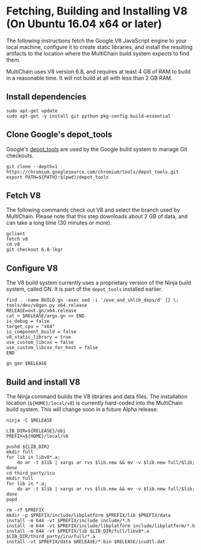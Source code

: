 

# Fetching, Building and Installing V8 (On Ubuntu 16.04 x64 or later)

The following instructions fetch the Google V8 JavaScript engine to your local machine, configure it to create static libraries, and install the resulting artifacts to the location where the MultiChain build system expects to find them.

MultiChain uses V8 version 6.8, and requires at least 4 GB of RAM to build in a reasonable time. It will not build at all with less than 2 GB RAM.

## Install dependencies

    sudo apt-get update
    sudo apt-get -y install git python pkg-config build-essential
    
## Clone Google's depot_tools

Google's [depot_tools](http://dev.chromium.org/developers/how-tos/install-depot-tools) are used by the Google build system to manage Git checkouts.

    git clone --depth=1 https://chromium.googlesource.com/chromium/tools/depot_tools.git
    export PATH=${PATH}:$(pwd)/depot_tools
    
## Fetch V8

The following commands check out V8 and select the branch used by MultiChain. Please note that this step downloads about 2 GB of data, and can take a long time (30 minutes or more).

    gclient
    fetch v8
    cd v8
    git checkout 6.8-lkgr

## Configure V8

The V8 build system currently uses a proprietary version of the Ninja build system, called GN. It is part of the `depot_tools` installed earlier.

    find . -name BUILD.gn -exec sed -i '/exe_and_shlib_deps/d' {} \;
    tools/dev/v8gen.py x64.release
    RELEASE=out.gn/x64.release
    cat > $RELEASE/args.gn << END
    is_debug = false
    target_cpu = "x64"
    is_component_build = false
    v8_static_library = true
    use_custom_libcxx = false
    use_custom_libcxx_for_host = false
    END
    
    gn gen $RELEASE

## Build and install V8 

The Ninja command builds the V8 libraries and data files. The installation location (`${HOME}/local/v8`) is currently hard-coded into the MultiChain build system. This will change soon in a future Alpha release.

    ninja -C $RELEASE
    
    LIB_DIR=${RELEASE}/obj
    PREFIX=${HOME}/local/v8
    
    pushd ${LIB_DIR}
    mkdir full
    for lib in libv8*.a;
        do ar -t $lib | xargs ar rvs $lib.new && mv -v $lib.new full/$lib;
    done
    cd third_party/icu
    mkdir full
    for lib in *.a;
        do ar -t $lib | xargs ar rvs $lib.new && mv -v $lib.new full/$lib;
    done
    popd
    
    rm -rf $PREFIX
    mkdir -p $PREFIX/include/libplatform $PREFIX/lib $PREFIX/data
    install -m 644 -vt $PREFIX/include include/*.h
    install -m 644 -vt $PREFIX/include/libplatform include/libplatform/*.h
    install -m 644 -vt $PREFIX/lib $LIB_DIR/full/libv8*.a $LIB_DIR/third_party/icu/full/*.a
    install -vt $PREFIX/data $RELEASE/*.bin $RELEASE/icudtl.dat
    